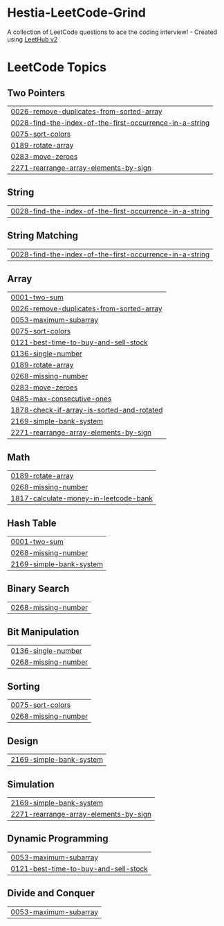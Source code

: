 # Hestia-LeetCode-Grind
A collection of LeetCode questions to ace the coding interview! - Created using [LeetHub v2](https://github.com/arunbhardwaj/LeetHub-2.0)

<!---LeetCode Topics Start-->
# LeetCode Topics
## Two Pointers
|  |
| ------- |
| [0026-remove-duplicates-from-sorted-array](https://github.com/Dev-Tuhin01/Hestia-LeetCode-Grind/tree/master/0026-remove-duplicates-from-sorted-array) |
| [0028-find-the-index-of-the-first-occurrence-in-a-string](https://github.com/Dev-Tuhin01/Hestia-LeetCode-Grind/tree/master/0028-find-the-index-of-the-first-occurrence-in-a-string) |
| [0075-sort-colors](https://github.com/Dev-Tuhin01/Hestia-LeetCode-Grind/tree/master/0075-sort-colors) |
| [0189-rotate-array](https://github.com/Dev-Tuhin01/Hestia-LeetCode-Grind/tree/master/0189-rotate-array) |
| [0283-move-zeroes](https://github.com/Dev-Tuhin01/Hestia-LeetCode-Grind/tree/master/0283-move-zeroes) |
| [2271-rearrange-array-elements-by-sign](https://github.com/Dev-Tuhin01/Hestia-LeetCode-Grind/tree/master/2271-rearrange-array-elements-by-sign) |
## String
|  |
| ------- |
| [0028-find-the-index-of-the-first-occurrence-in-a-string](https://github.com/Dev-Tuhin01/Hestia-LeetCode-Grind/tree/master/0028-find-the-index-of-the-first-occurrence-in-a-string) |
## String Matching
|  |
| ------- |
| [0028-find-the-index-of-the-first-occurrence-in-a-string](https://github.com/Dev-Tuhin01/Hestia-LeetCode-Grind/tree/master/0028-find-the-index-of-the-first-occurrence-in-a-string) |
## Array
|  |
| ------- |
| [0001-two-sum](https://github.com/Dev-Tuhin01/Hestia-LeetCode-Grind/tree/master/0001-two-sum) |
| [0026-remove-duplicates-from-sorted-array](https://github.com/Dev-Tuhin01/Hestia-LeetCode-Grind/tree/master/0026-remove-duplicates-from-sorted-array) |
| [0053-maximum-subarray](https://github.com/Dev-Tuhin01/Hestia-LeetCode-Grind/tree/master/0053-maximum-subarray) |
| [0075-sort-colors](https://github.com/Dev-Tuhin01/Hestia-LeetCode-Grind/tree/master/0075-sort-colors) |
| [0121-best-time-to-buy-and-sell-stock](https://github.com/Dev-Tuhin01/Hestia-LeetCode-Grind/tree/master/0121-best-time-to-buy-and-sell-stock) |
| [0136-single-number](https://github.com/Dev-Tuhin01/Hestia-LeetCode-Grind/tree/master/0136-single-number) |
| [0189-rotate-array](https://github.com/Dev-Tuhin01/Hestia-LeetCode-Grind/tree/master/0189-rotate-array) |
| [0268-missing-number](https://github.com/Dev-Tuhin01/Hestia-LeetCode-Grind/tree/master/0268-missing-number) |
| [0283-move-zeroes](https://github.com/Dev-Tuhin01/Hestia-LeetCode-Grind/tree/master/0283-move-zeroes) |
| [0485-max-consecutive-ones](https://github.com/Dev-Tuhin01/Hestia-LeetCode-Grind/tree/master/0485-max-consecutive-ones) |
| [1878-check-if-array-is-sorted-and-rotated](https://github.com/Dev-Tuhin01/Hestia-LeetCode-Grind/tree/master/1878-check-if-array-is-sorted-and-rotated) |
| [2169-simple-bank-system](https://github.com/Dev-Tuhin01/Hestia-LeetCode-Grind/tree/master/2169-simple-bank-system) |
| [2271-rearrange-array-elements-by-sign](https://github.com/Dev-Tuhin01/Hestia-LeetCode-Grind/tree/master/2271-rearrange-array-elements-by-sign) |
## Math
|  |
| ------- |
| [0189-rotate-array](https://github.com/Dev-Tuhin01/Hestia-LeetCode-Grind/tree/master/0189-rotate-array) |
| [0268-missing-number](https://github.com/Dev-Tuhin01/Hestia-LeetCode-Grind/tree/master/0268-missing-number) |
| [1817-calculate-money-in-leetcode-bank](https://github.com/Dev-Tuhin01/Hestia-LeetCode-Grind/tree/master/1817-calculate-money-in-leetcode-bank) |
## Hash Table
|  |
| ------- |
| [0001-two-sum](https://github.com/Dev-Tuhin01/Hestia-LeetCode-Grind/tree/master/0001-two-sum) |
| [0268-missing-number](https://github.com/Dev-Tuhin01/Hestia-LeetCode-Grind/tree/master/0268-missing-number) |
| [2169-simple-bank-system](https://github.com/Dev-Tuhin01/Hestia-LeetCode-Grind/tree/master/2169-simple-bank-system) |
## Binary Search
|  |
| ------- |
| [0268-missing-number](https://github.com/Dev-Tuhin01/Hestia-LeetCode-Grind/tree/master/0268-missing-number) |
## Bit Manipulation
|  |
| ------- |
| [0136-single-number](https://github.com/Dev-Tuhin01/Hestia-LeetCode-Grind/tree/master/0136-single-number) |
| [0268-missing-number](https://github.com/Dev-Tuhin01/Hestia-LeetCode-Grind/tree/master/0268-missing-number) |
## Sorting
|  |
| ------- |
| [0075-sort-colors](https://github.com/Dev-Tuhin01/Hestia-LeetCode-Grind/tree/master/0075-sort-colors) |
| [0268-missing-number](https://github.com/Dev-Tuhin01/Hestia-LeetCode-Grind/tree/master/0268-missing-number) |
## Design
|  |
| ------- |
| [2169-simple-bank-system](https://github.com/Dev-Tuhin01/Hestia-LeetCode-Grind/tree/master/2169-simple-bank-system) |
## Simulation
|  |
| ------- |
| [2169-simple-bank-system](https://github.com/Dev-Tuhin01/Hestia-LeetCode-Grind/tree/master/2169-simple-bank-system) |
| [2271-rearrange-array-elements-by-sign](https://github.com/Dev-Tuhin01/Hestia-LeetCode-Grind/tree/master/2271-rearrange-array-elements-by-sign) |
## Dynamic Programming
|  |
| ------- |
| [0053-maximum-subarray](https://github.com/Dev-Tuhin01/Hestia-LeetCode-Grind/tree/master/0053-maximum-subarray) |
| [0121-best-time-to-buy-and-sell-stock](https://github.com/Dev-Tuhin01/Hestia-LeetCode-Grind/tree/master/0121-best-time-to-buy-and-sell-stock) |
## Divide and Conquer
|  |
| ------- |
| [0053-maximum-subarray](https://github.com/Dev-Tuhin01/Hestia-LeetCode-Grind/tree/master/0053-maximum-subarray) |
<!---LeetCode Topics End-->